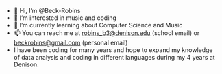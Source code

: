 - 👋 Hi, I’m @Beck-Robins
- 👀 I’m interested in music and coding
- 🌱 I’m currently learning about Computer Science and Music
- 📫 You can reach me at robins_b3@denison.edu (school email) or beckrobins@gmail.com (personal email)
- I have been coding for many years and hope to expand my knowledge of data analysis and coding in different languages during my 4 years at Denison.
